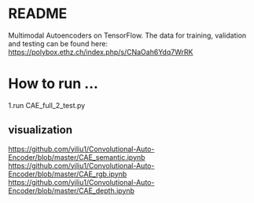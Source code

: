 # README #

Multimodal Autoencoders on TensorFlow.
The data for training, validation and testing can be found here:
https://polybox.ethz.ch/index.php/s/CNaOah6Ydq7WrRK

# How to run  ...
1.run CAE_full_2_test.py  




## visualization  
https://github.com/yiliu1/Convolutional-Auto-Encoder/blob/master/CAE_semantic.ipynb  
https://github.com/yiliu1/Convolutional-Auto-Encoder/blob/master/CAE_rgb.ipynb  
https://github.com/yiliu1/Convolutional-Auto-Encoder/blob/master/CAE_depth.ipynb  